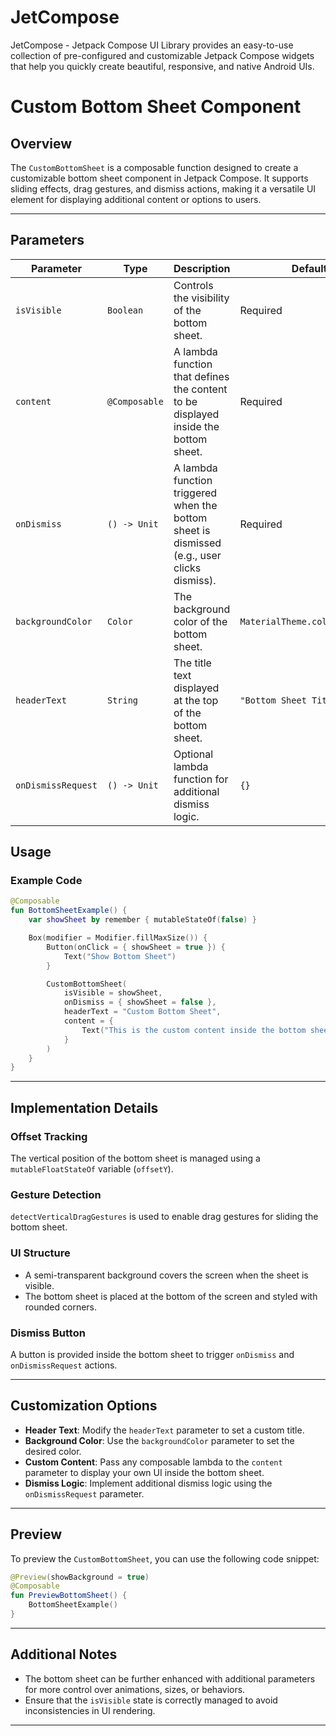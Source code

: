 # JetCompose
JetCompose - Jetpack Compose UI Library provides an easy-to-use collection of pre-configured and customizable Jetpack Compose widgets that help you quickly create beautiful, responsive, and native Android UIs. 


# Custom Bottom Sheet Component

## Overview
The `CustomBottomSheet` is a composable function designed to create a customizable bottom sheet component in Jetpack Compose. It supports sliding effects, drag gestures, and dismiss actions, making it a versatile UI element for displaying additional content or options to users.

---

## Parameters

| Parameter           | Type           | Description                                                                                     | Default Value                |
|---------------------|----------------|-------------------------------------------------------------------------------------------------|------------------------------|
| `isVisible`         | `Boolean`      | Controls the visibility of the bottom sheet.                                                   | Required                     |
| `content`           | `@Composable`  | A lambda function that defines the content to be displayed inside the bottom sheet.            | Required                     |
| `onDismiss`         | `() -> Unit`   | A lambda function triggered when the bottom sheet is dismissed (e.g., user clicks dismiss).     | Required                     |
| `backgroundColor`   | `Color`        | The background color of the bottom sheet.                                                      | `MaterialTheme.colorScheme.surface` |
| `headerText`        | `String`       | The title text displayed at the top of the bottom sheet.                                       | `"Bottom Sheet Title"`     |
| `onDismissRequest`  | `() -> Unit`   | Optional lambda function for additional dismiss logic.                                         | `{}`                         |


## Usage

### Example Code
```kotlin
@Composable
fun BottomSheetExample() {
    var showSheet by remember { mutableStateOf(false) }

    Box(modifier = Modifier.fillMaxSize()) {
        Button(onClick = { showSheet = true }) {
            Text("Show Bottom Sheet")
        }

        CustomBottomSheet(
            isVisible = showSheet,
            onDismiss = { showSheet = false },
            headerText = "Custom Bottom Sheet",
            content = {
                Text("This is the custom content inside the bottom sheet.")
            }
        )
    }
}
```

---

## Implementation Details

### Offset Tracking
The vertical position of the bottom sheet is managed using a `mutableFloatStateOf` variable (`offsetY`).

### Gesture Detection
`detectVerticalDragGestures` is used to enable drag gestures for sliding the bottom sheet.

### UI Structure
- A semi-transparent background covers the screen when the sheet is visible.
- The bottom sheet is placed at the bottom of the screen and styled with rounded corners.

### Dismiss Button
A button is provided inside the bottom sheet to trigger `onDismiss` and `onDismissRequest` actions.

---

## Customization Options
- **Header Text**: Modify the `headerText` parameter to set a custom title.
- **Background Color**: Use the `backgroundColor` parameter to set the desired color.
- **Custom Content**: Pass any composable lambda to the `content` parameter to display your own UI inside the bottom sheet.
- **Dismiss Logic**: Implement additional dismiss logic using the `onDismissRequest` parameter.

---

## Preview
To preview the `CustomBottomSheet`, you can use the following code snippet:
```kotlin
@Preview(showBackground = true)
@Composable
fun PreviewBottomSheet() {
    BottomSheetExample()
}
```

---

## Additional Notes
- The bottom sheet can be further enhanced with additional parameters for more control over animations, sizes, or behaviors.
- Ensure that the `isVisible` state is correctly managed to avoid inconsistencies in UI rendering.

---
